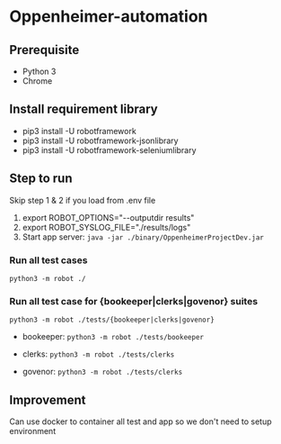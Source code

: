 # Oppenheimer-automation

## Prerequisite

- Python 3
- Chrome

## Install requirement library

- pip3 install -U robotframework
- pip3 install -U robotframework-jsonlibrary
- pip3 install -U robotframework-seleniumlibrary

## Step to run

Skip step 1 & 2 if you load from .env file

1. export ROBOT_OPTIONS="--outputdir results"
1. export ROBOT_SYSLOG_FILE="./results/logs"
1. Start app server: 
`java -jar ./binary/OppenheimerProjectDev.jar`

### Run all test cases

`python3 -m robot ./`

### Run all test case for {bookeeper|clerks|govenor} suites

`python3 -m robot ./tests/{bookeeper|clerks|govenor}`

- bookeeper:
`python3 -m robot ./tests/bookeeper`

- clerks:
`python3 -m robot ./tests/clerks`

- govenor:
`python3 -m robot ./tests/clerks`

## Improvement

Can use docker to container all test and app so we don't need to setup environment